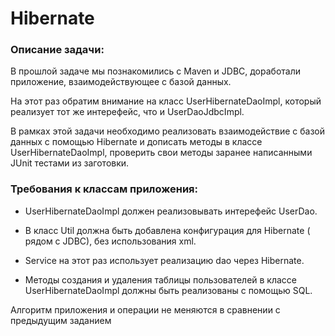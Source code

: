 # Hibernate

### Описание задачи:

В прошлой задаче мы познакомились с Maven и JDBC, доработали приложение, взаимодействующее с базой данных.

На этот раз обратим внимание на класс UserHibernateDaoImpl, который реализует тот же интерефейс, что и UserDaoJdbcImpl.

В рамках этой задачи необходимо реализовать взаимодействие с базой данных с помощью Hibernate и дописать методы в классе UserHibernateDaoImpl, проверить свои методы заранее написанными JUnit тестами из заготовки.

 

### Требования к классам приложения:

 - UserHibernateDaoImpl должен реализовывать интерефейс UserDao. 
 
 - В класс Util должна быть добавлена конфигурация для Hibernate ( рядом с JDBC), без использования xml.  
 
 - Service на этот раз использует реализацию dao через Hibernate. 
 
 - Методы создания и удаления таблицы пользователей в классе UserHibernateDaoImpl должны быть реализованы с помощью SQL.
 

  Алгоритм приложения и операции не меняются в сравнении с предыдущим заданием
 
